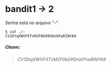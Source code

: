 # bandit1 -> 2

Senha está no arquivo "-".

```
$ cat ./-
CV1DtqXWVFXTvM2F0k09SHz0YwRINYA9
```

##### Chave:
> _CV1DtqXWVFXTvM2F0k09SHz0YwRINYA9_